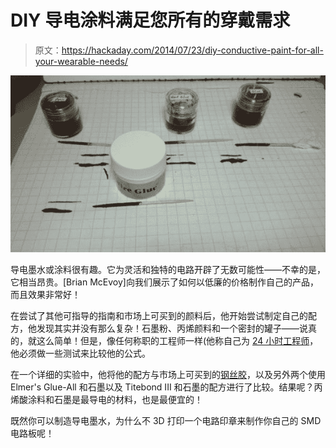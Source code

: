 # DIY 导电涂料满足您所有的穿戴需求

> 原文：<https://hackaday.com/2014/07/23/diy-conductive-paint-for-all-your-wearable-needs/>

![DIY Conductive Paint](img/3e506b084ad82fffb4b766a448ea7880.png)

导电墨水或涂料很有趣。它为灵活和独特的电路开辟了无数可能性——不幸的是，它相当昂贵。[Brian McEvoy]向我们展示了如何以低廉的价格制作自己的产品，而且效果非常好！

在尝试了其他可指导的指南和市场上可买到的颜料后，他开始尝试制定自己的配方，他发现其实并没有那么复杂！石墨粉、丙烯颜料和一个密封的罐子——说真的，就这么简单！但是，像任何称职的工程师一样(他称自己为 [24 小时工程师](http://24hourengineer.blogspot.ca/)，他必须做一些测试来比较他的公式。

在一个详细的实验中，他将他的配方与市场上可买到的[钢丝胶](http://www.thinkgeek.com/product/b70c/?srp=2)，以及另外两个使用 Elmer's Glue-All 和石墨以及 Titebond III 和石墨的配方进行了比较。结果呢？丙烯酸涂料和石墨是最导电的材料，也是最便宜的！

既然你可以制造导电墨水，为什么不 3D 打印一个电路印章来制作你自己的 SMD 电路板呢！